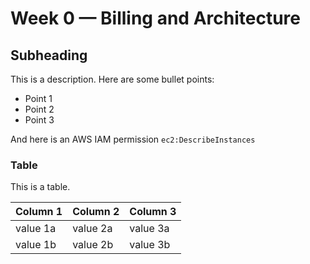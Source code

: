 # Week 0 — Billing and Architecture

## Subheading

This is a description. Here are some bullet points:

- Point 1
- Point 2
- Point 3

And here is an AWS IAM permission `ec2:DescribeInstances`

### Table

This is a table.

| Column 1 | Column 2 | Column 3 |
| --- | --- | --- |
| value 1a | value 2a | value 3a |
| value 1b | value 2b | value 3b |
